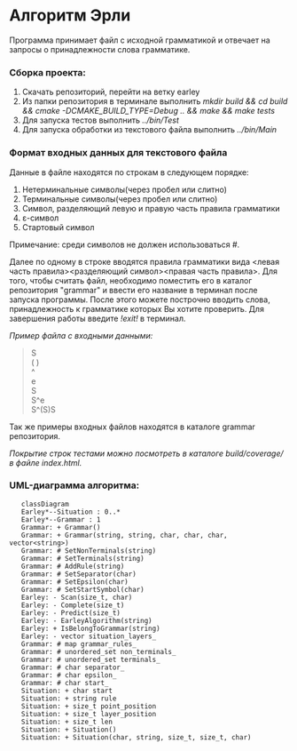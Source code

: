 # Алгоритм Эрли

Программа принимает файл с исходной грамматикой и отвечает на запросы о принадлежности слова грамматике.

### Сборка проекта:
1. Скачать репозиторий, перейти на ветку earley
2. Из папки репозитория в терминале выполнить _mkdir build && cd build && cmake -DCMAKE_BUILD_TYPE=Debug .. && make && make tests_
3. Для запуска тестов выполнить _../bin/Test_
4. Для запуска обработки из текстового файла выполнить _../bin/Main_

### Формат входных данных для текстового файла
Данные в файле находятся по строкам в следующем порядке:
1. Нетерминальные символы(через пробел или слитно)
2. Терминальные символы(через пробел или слитно)
3. Символ, разделяющий левую и правую часть правила грамматики
4. ε-символ
5. Стартовый символ

Примечание: среди символов не должен использоваться #.

Далее по одному в строке вводятся правила грамматики вида <левая часть правила><разделяющий символ><правая часть правила>.
Для того, чтобы считать файл, необходимо поместить его в каталог репозитория "grammar" и ввести его название в терминал после запуска программы.
После этого можете построчно вводить слова, принадлежность к грамматике которых Вы хотите проверить. Для завершения работы введите _!exit!_ в терминал.

_Пример файла с входными данными:_

> S\
> ( )\
> ^\
> e\
> S\
> S^e\
> S^(S)S

Так же примеры входных файлов находятся в каталоге grammar репозитория.

_Покрытие строк тестами можно посмотреть в каталоге build/coverage/ в файле index.html._

### UML-диаграмма алгоритма:

```mermaid
   classDiagram
   Earley*--Situation : 0..*
   Earley*--Grammar : 1
   Grammar: + Grammar()
   Grammar: + Grammar(string, string, char, char, char, vector<string>)
   Grammar: # SetNonTerminals(string)
   Grammar: # SetTerminals(string)
   Grammar: # AddRule(string)
   Grammar: # SetSeparator(char)
   Grammar: # SetEpsilon(char)
   Grammar: # SetStartSymbol(char)
   Earley: - Scan(size_t, char)
   Earley: - Complete(size_t)
   Earley: - Predict(size_t)
   Earley: - EarleyAlgorithm(string)
   Earley: + IsBelongToGrammar(string)
   Earley: - vector situation_layers_
   Grammar: # map grammar_rules_
   Grammar: # unordered_set non_terminals_
   Grammar: # unordered_set terminals_
   Grammar: # char separator_
   Grammar: # char epsilon_
   Grammar: # char start_
   Situation: + char start
   Situation: + string rule
   Situation: + size_t point_position
   Situation: + size_t layer_position
   Situation: + size_t len
   Situation: + Situation()
   Situation: + Situation(char, string, size_t, size_t, char)
```